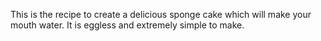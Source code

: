 This is the recipe to create a delicious sponge cake which will make your mouth water. It is eggless and extremely simple to make.